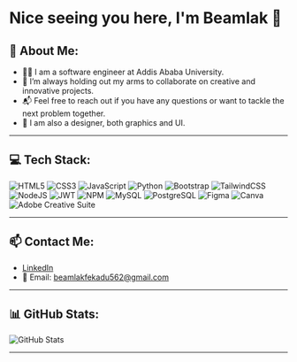 # Nice seeing you here, I'm Beamlak 👋

## 🦋 About Me:
- 🧑‍💻 I am a software engineer at Addis Ababa University.
- 🤝 I’m always holding out my arms to collaborate on creative and innovative projects.
- 📬 Feel free to reach out if you have any questions or want to tackle the next problem together.
- 🎨 I am also a designer, both graphics and UI.


---

## 💻 Tech Stack:

![HTML5](https://img.shields.io/badge/HTML5-E34F26?style=flat&logo=html5&logoColor=white)
![CSS3](https://img.shields.io/badge/CSS3-1572B6?style=flat&logo=css3&logoColor=white)
![JavaScript](https://img.shields.io/badge/JavaScript-F7DF1E?style=flat&logo=javascript&logoColor=black)
![Python](https://img.shields.io/badge/Python-3776AB?style=flat&logo=python&logoColor=white)
![Bootstrap](https://img.shields.io/badge/Bootstrap-563D7C?style=flat&logo=bootstrap&logoColor=white)
![TailwindCSS](https://img.shields.io/badge/TailwindCSS-06B6D4?style=flat&logo=tailwind-css&logoColor=white)
![NodeJS](https://img.shields.io/badge/Node.js-339933?style=flat&logo=node.js&logoColor=white)
![JWT](https://img.shields.io/badge/JWT-black?style=flat&logo=JSON%20web%20tokens)
![NPM](https://img.shields.io/badge/NPM-CB3837?style=flat&logo=npm)
![MySQL](https://img.shields.io/badge/MySQL-005C84?style=flat&logo=mysql&logoColor=white)
![PostgreSQL](https://img.shields.io/badge/Postgres-4169E1?style=flat&logo=postgresql&logoColor=white)
![Figma](https://img.shields.io/badge/Figma-F24E1E?style=flat&logo=figma&logoColor=white)
![Canva](https://img.shields.io/badge/Canva-00C4CC?style=flat&logo=canva&logoColor=white)
![Adobe Creative Suite](https://img.shields.io/badge/Adobe_CC-DA1F26?style=flat&logo=adobe-creative-cloud&logoColor=white)

---

## 📫 Contact Me:

- [LinkedIn](https://www.linkedin.com/in/beamlak-fekadu-979033322/)  
- 📧 Email: beamlakfekadu562@gmail.com

---

## 📊 GitHub Stats:

![GitHub Stats](https://github-readme-stats.vercel.app/api?username=BeamlakF&show_icons=true&theme=radical)

---
